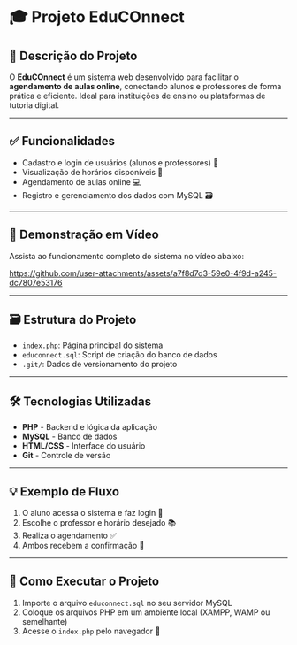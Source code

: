 # 🎓 Projeto EduCOnnect

## 📌 Descrição do Projeto  
O **EduCOnnect** é um sistema web desenvolvido para facilitar o **agendamento de aulas online**, conectando alunos e professores de forma prática e eficiente. Ideal para instituições de ensino ou plataformas de tutoria digital.

---

## ✅ Funcionalidades
- Cadastro e login de usuários (alunos e professores) 🔐  
- Visualização de horários disponíveis 📅  
- Agendamento de aulas online 💻  
- Registro e gerenciamento dos dados com MySQL 🗃️  

---

## 🎥 Demonstração em Vídeo
Assista ao funcionamento completo do sistema no vídeo abaixo:

https://github.com/user-attachments/assets/a7f8d7d3-59e0-4f9d-a245-dc7807e53176

---

## 🗃️ Estrutura do Projeto
- `index.php`: Página principal do sistema  
- `educonnect.sql`: Script de criação do banco de dados  
- `.git/`: Dados de versionamento do projeto  

---

## 🛠️ Tecnologias Utilizadas
- **PHP** - Backend e lógica da aplicação  
- **MySQL** - Banco de dados  
- **HTML/CSS** - Interface do usuário  
- **Git** - Controle de versão  

---

## 💡 Exemplo de Fluxo
1. O aluno acessa o sistema e faz login 🔐  
2. Escolhe o professor e horário desejado 📚  
3. Realiza o agendamento ✅  
4. Ambos recebem a confirmação 📩  

---

## 🚀 Como Executar o Projeto
1. Importe o arquivo `educonnect.sql` no seu servidor MySQL  
2. Coloque os arquivos PHP em um ambiente local (XAMPP, WAMP ou semelhante)  
3. Acesse o `index.php` pelo navegador 🧭  
